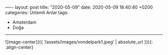 —--
layout: post
title:  “2020-05-09”
date:   2020-05-09 18:40:40 +0200
categories: Ünlemli Anlar
tags:
  - Amsterdam
  - Doğa
 ---


![image-center]({{ ‘/assets/images/vondelpark1.jpeg’ | absolute_url }}){: .align-center}


